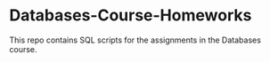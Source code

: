 # Databases-Course-Homeworks
This repo contains SQL scripts for the assignments in the Databases course.
